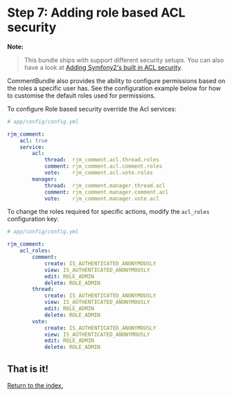 Step 7: Adding role based ACL security
======================================

**Note:**

> This bundle ships with support different security setups. You can also have a look at [Adding Symfony2's built in ACL security](8-adding_symfony2s_builtin_acl_security.md).

CommentBundle also provides the ability to configure permissions based on the roles
a specific user has. See the configuration example below for how to customise the
default roles used for permissions.

To configure Role based security override the Acl services:

``` yaml
# app/config/config.yml

rjm_comment:
    acl: true
    service:
        acl:
            thread:  rjm_comment.acl.thread.roles
            comment: rjm_comment.acl.comment.roles
            vote:    rjm_comment.acl.vote.roles
        manager:
            thread:  rjm_comment.manager.thread.acl
            comment: rjm_comment.manager.comment.acl
            vote:    rjm_comment.manager.vote.acl
```

To change the roles required for specific actions, modify the `acl_roles` configuration
key:

``` yaml
# app/config/config.yml

rjm_comment:
    acl_roles:
        comment:
            create: IS_AUTHENTICATED_ANONYMOUSLY
            view: IS_AUTHENTICATED_ANONYMOUSLY
            edit: ROLE_ADMIN
            delete: ROLE_ADMIN
        thread:
            create: IS_AUTHENTICATED_ANONYMOUSLY
            view: IS_AUTHENTICATED_ANONYMOUSLY
            edit: ROLE_ADMIN
            delete: ROLE_ADMIN
        vote:
            create: IS_AUTHENTICATED_ANONYMOUSLY
            view: IS_AUTHENTICATED_ANONYMOUSLY
            edit: ROLE_ADMIN
            delete: ROLE_ADMIN
```

## That is it!
[Return to the index.](index.md)
